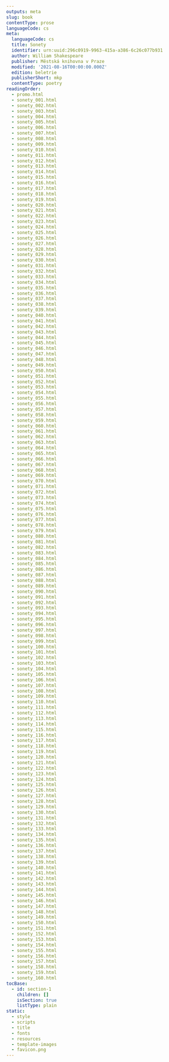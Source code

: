 ```yaml
---
outputs: meta
slug: book
contentType: prose
languageCode: cs
meta:
  languageCode: cs
  title: Sonety
  identifier: urn:uuid:296c0919-9963-415a-a386-6c26c077b931
  author: William Shakespeare
  publisher: Městská knihovna v Praze
  modified: '2021-08-16T00:00:00.000Z'
  edition: beletrie
  publisherShort: mkp
  contentType: poetry
readingOrder:
  - promo.html
  - sonety_001.html
  - sonety_002.html
  - sonety_003.html
  - sonety_004.html
  - sonety_005.html
  - sonety_006.html
  - sonety_007.html
  - sonety_008.html
  - sonety_009.html
  - sonety_010.html
  - sonety_011.html
  - sonety_012.html
  - sonety_013.html
  - sonety_014.html
  - sonety_015.html
  - sonety_016.html
  - sonety_017.html
  - sonety_018.html
  - sonety_019.html
  - sonety_020.html
  - sonety_021.html
  - sonety_022.html
  - sonety_023.html
  - sonety_024.html
  - sonety_025.html
  - sonety_026.html
  - sonety_027.html
  - sonety_028.html
  - sonety_029.html
  - sonety_030.html
  - sonety_031.html
  - sonety_032.html
  - sonety_033.html
  - sonety_034.html
  - sonety_035.html
  - sonety_036.html
  - sonety_037.html
  - sonety_038.html
  - sonety_039.html
  - sonety_040.html
  - sonety_041.html
  - sonety_042.html
  - sonety_043.html
  - sonety_044.html
  - sonety_045.html
  - sonety_046.html
  - sonety_047.html
  - sonety_048.html
  - sonety_049.html
  - sonety_050.html
  - sonety_051.html
  - sonety_052.html
  - sonety_053.html
  - sonety_054.html
  - sonety_055.html
  - sonety_056.html
  - sonety_057.html
  - sonety_058.html
  - sonety_059.html
  - sonety_060.html
  - sonety_061.html
  - sonety_062.html
  - sonety_063.html
  - sonety_064.html
  - sonety_065.html
  - sonety_066.html
  - sonety_067.html
  - sonety_068.html
  - sonety_069.html
  - sonety_070.html
  - sonety_071.html
  - sonety_072.html
  - sonety_073.html
  - sonety_074.html
  - sonety_075.html
  - sonety_076.html
  - sonety_077.html
  - sonety_078.html
  - sonety_079.html
  - sonety_080.html
  - sonety_081.html
  - sonety_082.html
  - sonety_083.html
  - sonety_084.html
  - sonety_085.html
  - sonety_086.html
  - sonety_087.html
  - sonety_088.html
  - sonety_089.html
  - sonety_090.html
  - sonety_091.html
  - sonety_092.html
  - sonety_093.html
  - sonety_094.html
  - sonety_095.html
  - sonety_096.html
  - sonety_097.html
  - sonety_098.html
  - sonety_099.html
  - sonety_100.html
  - sonety_101.html
  - sonety_102.html
  - sonety_103.html
  - sonety_104.html
  - sonety_105.html
  - sonety_106.html
  - sonety_107.html
  - sonety_108.html
  - sonety_109.html
  - sonety_110.html
  - sonety_111.html
  - sonety_112.html
  - sonety_113.html
  - sonety_114.html
  - sonety_115.html
  - sonety_116.html
  - sonety_117.html
  - sonety_118.html
  - sonety_119.html
  - sonety_120.html
  - sonety_121.html
  - sonety_122.html
  - sonety_123.html
  - sonety_124.html
  - sonety_125.html
  - sonety_126.html
  - sonety_127.html
  - sonety_128.html
  - sonety_129.html
  - sonety_130.html
  - sonety_131.html
  - sonety_132.html
  - sonety_133.html
  - sonety_134.html
  - sonety_135.html
  - sonety_136.html
  - sonety_137.html
  - sonety_138.html
  - sonety_139.html
  - sonety_140.html
  - sonety_141.html
  - sonety_142.html
  - sonety_143.html
  - sonety_144.html
  - sonety_145.html
  - sonety_146.html
  - sonety_147.html
  - sonety_148.html
  - sonety_149.html
  - sonety_150.html
  - sonety_151.html
  - sonety_152.html
  - sonety_153.html
  - sonety_154.html
  - sonety_155.html
  - sonety_156.html
  - sonety_157.html
  - sonety_158.html
  - sonety_159.html
  - sonety_160.html
tocBase:
  - id: section-1
    children: []
    isSection: true
    listType: plain
static:
  - style
  - scripts
  - title
  - fonts
  - resources
  - template-images
  - favicon.png
---
```

